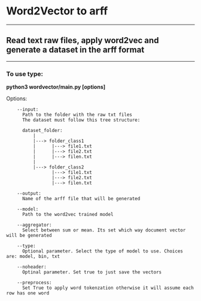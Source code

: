 # Word2Vector to arff
---
## Read text raw files, apply word2vec and generate a dataset in the arff format 
---
### To use type: 

**python3 wordvector/main.py [options]**

  Options:

        --input: 
          Path to the folder with the raw txt files
          The dataset must follow this tree structure:

          dataset_folder:
              |
              |---> folder_class1
              |      |---> file1.txt
              |      |---> file2.txt
              |      |---> filen.txt
              |
              |---> folder_class2
                     |---> file1.txt
                     |---> file2.txt
                     |---> filen.txt

        --output: 
          Name of the arff file that will be generated

        --model: 
          Path to the word2vec trained model

        --aggregator: 
          Select between sum or mean. Its set which way document vector will be generated

        --type: 
          Optional parameter. Select the type of model to use. Choices are: model, bin, txt 

        --noheader: 
          Optinal parameter. Set true to just save the vectors 

        --preprocess:
          Set True to apply word tokenzation otherwise it will assume each row has one word

